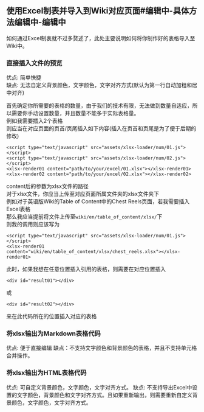 <h2>使用Excel制表并导入到Wiki对应页面#编辑中-具体方法编辑中-编辑中</h2>

如何通过Excel制表就不过多赘述了，此处主要说明如何将你制作好的表格导入至Wiki中。

### 直接插入文件的预览

优点: 简单快捷<br>
缺点: 无法自定义背景颜色，文字颜色，文字对齐方式(默认为第一行自动加粗和居中对齐)

首先确定你所需要的表格的数量，由于我们的技术有限，无法做到数量自适应，所以需要你手动设置数量，并且数量不能多于实际表格量。<br>
例如我需要插入2个表格<br>
则应当在对应页面的页首/页尾插入如下内容(插入在页首和页尾是为了便于后期的修改)

```
<script type="text/javascript" src="assets/xlsx-loader/num/01.js"></script>
<script type="text/javascript" src="assets/xlsx-loader/num/02.js"></script>
<xlsx-render01 content="path/to/your/excel/01.xlsx"></xlsx-render01>
<xlsx-render02 content="path/to/your/excel/02.xlsx"></xlsx-render02>
```

content后的参数为xlsx文件的路径<br>
对于xlsx文件，你应当上传至对应页面所属文件夹的xlsx文件夹下<br>
例如对于英语版Wiki的Table of Content中的Chest Reels页面，若我需要插入Excel表格<br>
那么我应当提前将文件上传至`wiki/en/table_of_content/xlsx/`下<br>
则我的调用则应该写为

```
<script type="text/javascript" src="assets/xlsx-loader/num/01.js"></script>
<xlsx-render01 content="wiki/en/table_of_content/xlsx/chest_reels.xlsx"></xlsx-render01>
```

此时，如果我想在任意位置插入引用的表格，则需要在对应位置插入

```
<div id="result01"></div>
```

或

```
<div id="result02"></div>
```

来在此代码所在的位置插入对应的表格

### 将xlsx输出为Markdown表格代码

优点: 便于直接编辑
缺点：不支持文字颜色和背景颜色的表格，并且不支持单元格合并操作。

### 将xlsx输出为HTML表格代码

优点: 可自定义背景颜色，文字颜色，文字对齐方式。
缺点: 不支持导出Excel中设置的文字颜色，背景颜色和文字对齐方式。且如果重新输出，则需要重新自定义背景颜色，文字颜色，文字对齐方式。
